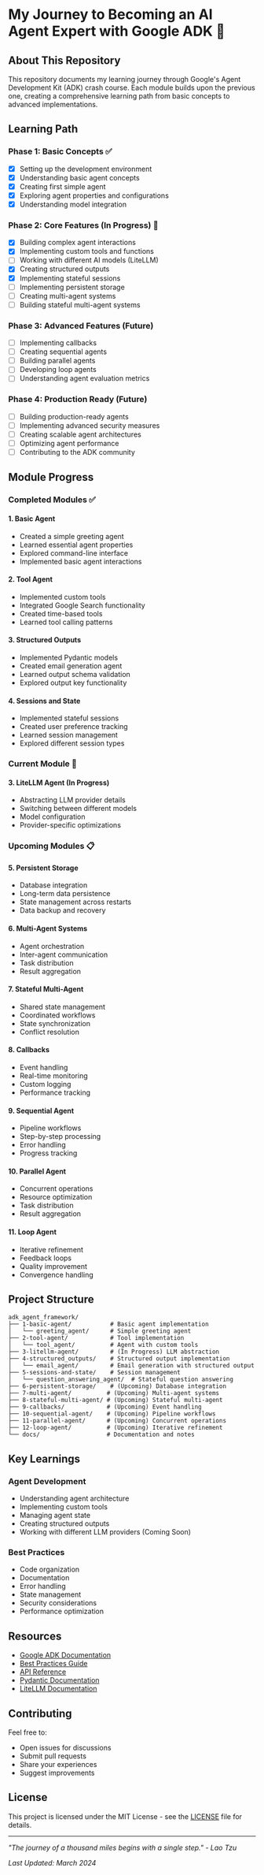 # My Journey to Becoming an AI Agent Expert with Google ADK 🚀

## About This Repository
This repository documents my learning journey through Google's Agent Development Kit (ADK) crash course. Each module builds upon the previous one, creating a comprehensive learning path from basic concepts to advanced implementations.

## Learning Path

### Phase 1: Basic Concepts ✅
- [x] Setting up the development environment
- [x] Understanding basic agent concepts
- [x] Creating first simple agent
- [x] Exploring agent properties and configurations
- [x] Understanding model integration

### Phase 2: Core Features (In Progress) 🔄
- [x] Building complex agent interactions
- [x] Implementing custom tools and functions
- [ ] Working with different AI models (LiteLLM)
- [x] Creating structured outputs
- [x] Implementing stateful sessions
- [ ] Implementing persistent storage
- [ ] Creating multi-agent systems
- [ ] Building stateful multi-agent systems

### Phase 3: Advanced Features (Future)
- [ ] Implementing callbacks
- [ ] Creating sequential agents
- [ ] Building parallel agents
- [ ] Developing loop agents
- [ ] Understanding agent evaluation metrics

### Phase 4: Production Ready (Future)
- [ ] Building production-ready agents
- [ ] Implementing advanced security measures
- [ ] Creating scalable agent architectures
- [ ] Optimizing agent performance
- [ ] Contributing to the ADK community

## Module Progress

### Completed Modules ✅

#### 1. Basic Agent
- Created a simple greeting agent
- Learned essential agent properties
- Explored command-line interface
- Implemented basic agent interactions

#### 2. Tool Agent
- Implemented custom tools
- Integrated Google Search functionality
- Created time-based tools
- Learned tool calling patterns

#### 3. Structured Outputs
- Implemented Pydantic models
- Created email generation agent
- Learned output schema validation
- Explored output key functionality

#### 4. Sessions and State
- Implemented stateful sessions
- Created user preference tracking
- Learned session management
- Explored different session types

### Current Module 📝

#### 3. LiteLLM Agent (In Progress)
- Abstracting LLM provider details
- Switching between different models
- Model configuration
- Provider-specific optimizations

### Upcoming Modules 📋

#### 5. Persistent Storage
- Database integration
- Long-term data persistence
- State management across restarts
- Data backup and recovery

#### 6. Multi-Agent Systems
- Agent orchestration
- Inter-agent communication
- Task distribution
- Result aggregation

#### 7. Stateful Multi-Agent
- Shared state management
- Coordinated workflows
- State synchronization
- Conflict resolution

#### 8. Callbacks
- Event handling
- Real-time monitoring
- Custom logging
- Performance tracking

#### 9. Sequential Agent
- Pipeline workflows
- Step-by-step processing
- Error handling
- Progress tracking

#### 10. Parallel Agent
- Concurrent operations
- Resource optimization
- Task distribution
- Result aggregation

#### 11. Loop Agent
- Iterative refinement
- Feedback loops
- Quality improvement
- Convergence handling

## Project Structure
```
adk_agent_framework/
├── 1-basic-agent/           # Basic agent implementation
│   └── greeting_agent/      # Simple greeting agent
├── 2-tool-agent/            # Tool implementation
│   └── tool_agent/          # Agent with custom tools
├── 3-litellm-agent/         # (In Progress) LLM abstraction
├── 4-structured_outputs/    # Structured output implementation
│   └── email_agent/         # Email generation with structured output
├── 5-sessions-and-state/    # Session management
│   └── question_answering_agent/  # Stateful question answering
├── 6-persistent-storage/    # (Upcoming) Database integration
├── 7-multi-agent/          # (Upcoming) Multi-agent systems
├── 8-stateful-multi-agent/ # (Upcoming) Stateful multi-agent
├── 9-callbacks/            # (Upcoming) Event handling
├── 10-sequential-agent/    # (Upcoming) Pipeline workflows
├── 11-parallel-agent/      # (Upcoming) Concurrent operations
├── 12-loop-agent/          # (Upcoming) Iterative refinement
└── docs/                   # Documentation and notes
```

## Key Learnings

### Agent Development
- Understanding agent architecture
- Implementing custom tools
- Managing agent state
- Creating structured outputs
- Working with different LLM providers (Coming Soon)

### Best Practices
- Code organization
- Documentation
- Error handling
- State management
- Security considerations
- Performance optimization

## Resources
- [Google ADK Documentation](https://developers.google.com/agent-development-kit)
- [Best Practices Guide](https://developers.google.com/agent-development-kit/docs/best-practices)
- [API Reference](https://developers.google.com/agent-development-kit/docs/api-reference)
- [Pydantic Documentation](https://docs.pydantic.dev/)
- [LiteLLM Documentation](https://docs.litellm.ai/)

## Contributing
Feel free to:
- Open issues for discussions
- Submit pull requests
- Share your experiences
- Suggest improvements

## License
This project is licensed under the MIT License - see the [LICENSE](LICENSE) file for details.

---
*"The journey of a thousand miles begins with a single step." - Lao Tzu*

*Last Updated: March 2024*